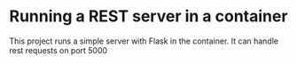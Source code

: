 # Running a REST server in a container

This project runs a simple server with Flask in the container. It can handle rest requests on port 5000 
